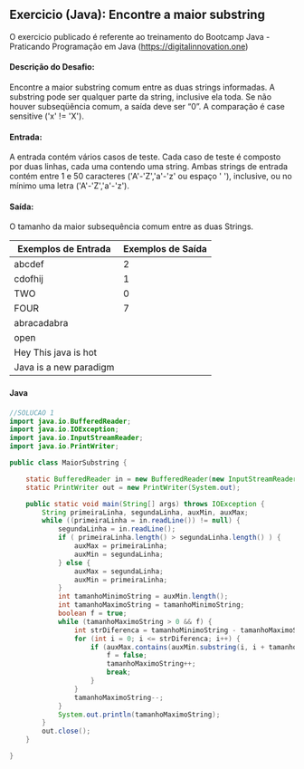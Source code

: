 ## Exercicio (Java):  Encontre a maior substring

O exercicio publicado é referente ao treinamento do Bootcamp Java - Praticando Programação em Java 
(https://digitalinnovation.one)


#### Descrição do Desafio:

Encontre a maior substring comum entre as duas strings informadas. A substring pode ser qualquer parte da string, inclusive ela toda. Se não houver subseqüência comum, a saída deve ser “0”. A comparação é case sensitive ('x' != 'X').

#### Entrada: 

A entrada contém vários casos de teste. Cada caso de teste é composto por duas linhas, cada uma contendo uma string. Ambas strings de entrada contém entre 1 e 50 caracteres ('A'-'Z','a'-'z' ou espaço ' '), inclusive, ou no mínimo uma letra ('A'-'Z','a'-'z').

#### Saída: 

O tamanho da maior subsequência comum entre as duas Strings.

Exemplos de Entrada  | Exemplos de Saída
------------- | -------------
abcdef | 2
cdofhij | 1
TWO | 0
FOUR | 7
abracadabra | 
open | 
Hey This java is hot | 
Java is a new paradigm | 


#### Java　

```java
//SOLUCAO 1
import java.io.BufferedReader;
import java.io.IOException;
import java.io.InputStreamReader;
import java.io.PrintWriter;

public class MaiorSubstring {

    static BufferedReader in = new BufferedReader(new InputStreamReader(System.in));
    static PrintWriter out = new PrintWriter(System.out);

    public static void main(String[] args) throws IOException {
        String primeiraLinha, segundaLinha, auxMin, auxMax;
        while ((primeiraLinha = in.readLine()) != null) {
            segundaLinha = in.readLine();
            if ( primeiraLinha.length() > segundaLinha.length() ) {  
                auxMax = primeiraLinha;
                auxMin = segundaLinha;
            } else {
                auxMax = segundaLinha;
                auxMin = primeiraLinha;
            }
            int tamanhoMinimoString = auxMin.length();
            int tamanhoMaximoString = tamanhoMinimoString;
            boolean f = true;
            while (tamanhoMaximoString > 0 && f) {
                int strDiferenca = tamanhoMinimoString - tamanhoMaximoString;
                for (int i = 0; i <= strDiferenca; i++) {
                    if (auxMax.contains(auxMin.substring(i, i + tamanhoMaximoString))) {
                        f = false;
                        tamanhoMaximoString++;
                        break;
                    }
                }
                tamanhoMaximoString--;
            }
            System.out.println(tamanhoMaximoString);
        }
        out.close();
    }

}
```

